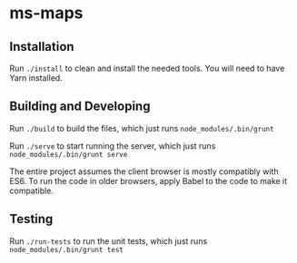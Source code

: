 # ms-maps

## Installation

Run `./install` to clean and install the needed tools.
You will need to have Yarn installed.

## Building and Developing

Run `./build` to build the files, which just runs `node_modules/.bin/grunt`

Run `./serve` to start running the server,
which just runs `node_modules/.bin/grunt serve`

The entire project assumes the client browser is mostly compatibly with ES6.
To run the code in older browsers, apply Babel to the code to make it compatible.

## Testing

Run `./run-tests` to run the unit tests, which
just runs `node_modules/.bin/grunt test`
